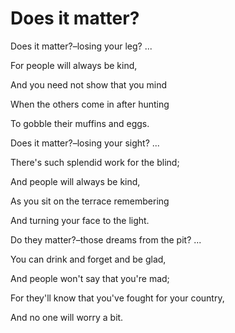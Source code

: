 # Does it matter?

Does it matter?–losing your leg? ...

For people will always be kind,

And you need not show that you mind

When the others come in after hunting

To gobble their muffins and eggs.





Does it matter?–losing your sight? ...

There's such splendid work for the blind;

And people will always be kind,

As you sit on the terrace remembering

And turning your face to the light.





Do they matter?–those dreams from the pit? ...

You can drink and forget and be glad,

And people won't say that you're mad;

For they'll know that you've fought for your country,

And no one will worry a bit.

